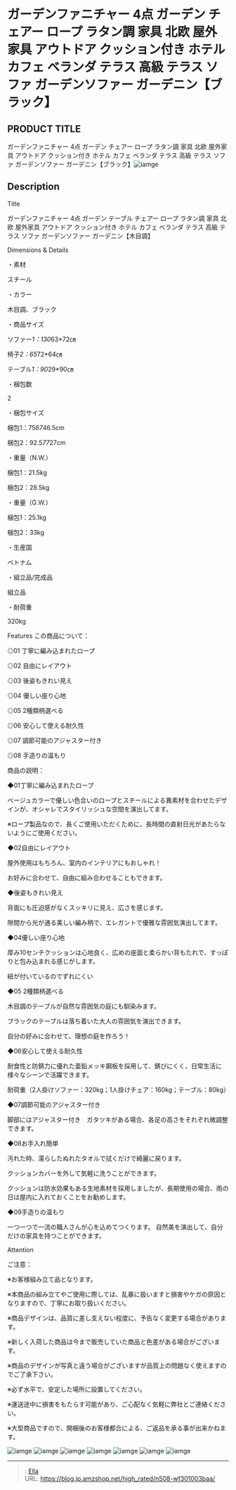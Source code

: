 # ガーデンファニチャー 4点 ガーデン チェアー ロープ ラタン調 家具 北欧 屋外家具 アウトドア クッション付き ホテル カフェ ベランダ テラス 高級 テラス ソファ ガーデンソファー ガーデニン【ブラック】


## PRODUCT TITLE 

ガーデンファニチャー 4点 ガーデン チェアー ロープ ラタン調 家具 北欧 屋外家具 アウトドア クッション付き ホテル カフェ ベランダ テラス 高級 テラス ソファ ガーデンソファー ガーデニン【ブラック】![iamge](https://b2bfiles1.gigab2b.cn/image/wkseller/304/20230414_9dbf60b6c44c9cbd96e47922864a03c9.png)

## Description

Title

ガーデンファニチャー 4点 ガーデン テーブル チェアー ロープ ラタン調 家具 北欧 屋外家具 アウトドア クッション付き ホテル カフェ ベランダ テラス 高級 テラス ソファ ガーデンソファー ガーデニン【木目調】

Dimensions &amp; Details



・素材

スチール

・カラー

木目調、ブラック

・商品サイズ

ソファー*1：130*63*72㎝

椅子*2：65*72*64㎝

テーブル*1：90*29*90㎝

・梱包数

2

・梱包サイズ

梱包1：75*67*46.5cm

梱包2：92.5*77*27cm

・重量（N.W.）

梱包1：21.5kg

梱包2：28.5kg

・重量（G.W.）

梱包1：25.1kg

梱包2：33kg

・生産国

ベトナム

・組立品/完成品

組立品

・耐荷重

320kg



Features
この商品について：

◎01 丁寧に編み込まれたロープ

◎02 自由にレイアウト

◎03 後姿もきれい見え

◎04 優しい座り心地

◎05  2種類柄選べる

◎06  安心して使える耐久性

◎07  調節可能のアジャスター付き

◎08  手造りの温もり



商品の説明：

◆01丁寧に編み込まれたロープ

ベージュカラーで優しい色合いのロープとスチールによる異素材を合わせたデザインが、オシャレでスタイリッシュな空間を演出してます。

※ロープ製品なので、長くご使用いただくために、長時間の直射日光があたらないようにご使用ください。




◆02自由にレイアウト

屋外使用はもちろん、室内のインテリアにもおしゃれ！

お好みに合わせて、自由に組み合わせることもできます。


◆後姿もきれい見え

背面にも圧迫感がなくスッキリに見え、広さを感じます。	

隙間から光が通る美しい編み柄で、エレガントで優雅な雰囲気演出してます。	



◆04優しい座り心地

厚み10センチクッションは心地良く、広めの座面と柔らかい背もたれで、すっぽりと包み込まれる感じがします。	

紐が付いているのでずれにくい




◆05 2種類柄選べる

木目調のテーブルが自然な雰囲気の庭にも馴染みます。

ブラックのテーブルは落ち着いた大人の雰囲気を演出できます。

自分の好みに合わせて、理想の庭を作ろう！




◆06安心して使える耐久性

耐食性と防錆力に優れた亜鉛メッキ鋼板を採用して、錆びにくく、日常生活に様々なシーンで活躍できます。

耐荷重（2人掛けソファー：320kg；1人掛けチェア：160kg；テーブル：80kg）





◆07調節可能のアジャスター付き

脚部にはアジャスター付き　ガタツキがある場合、各足の高さをそれぞれ微調整できます。



◆08お手入れ簡単

汚れた時、濡らしたぬれたタオルで拭くだけで綺麗に戻ります。	

クッションカバーを外して気軽に洗うことができます。

クッションは防水効果もある生地素材を採用しましたが、長期使用の場合、雨の日は屋内に入れておくことをお勧めします。



◆09手造りの温もり

一つ一つで一流の職人さんが心を込めてつくります。
自然美を演出して、自分だけの家具を持つことができます。	







Attention



ご注意：

※お客様組み立て品となります。

※本商品の組み立てやご使用に際しては、乱暴に扱いますと損害やケガの原因となりますので、丁寧にお取り扱いください。

※商品デザインは、品質に差し支えない程度に、予告なく変更する場合があります。

※新しく入荷した商品は今まで販売していた商品と色差がある場合がございます。

※商品のデザインが写真と違う場合がございますが品質上の問題なく使えますのでご了承下さい。

※必ず水平で、安定した場所に設置してください。

※運送途中に損害をもたらす可能があり、ご心配なく気軽に弊社とご連絡ください。

※大型商品ですので、開梱後のお客様都合による、ご返品を承る事が出来かねます。









![iamge](https://b2bfiles1.gigab2b.cn/image/wkseller/304/20230430_328d9b8f0ac6637e271d2d48cdd36fc2.jpg)
![iamge](https://b2bfiles1.gigab2b.cn/image/wkseller/304/20230430_73584afb27f55ccf515eb8e6c3284b27.jpg)
![iamge](https://b2bfiles1.gigab2b.cn/image/wkseller/304/20230430_3b0802e93cb94eaeb8053f393b812a94.jpg)
![iamge](https://b2bfiles1.gigab2b.cn/image/wkseller/304/20230430_ea16298578bae827b3f113fdfc1a27fd.jpg)
![iamge](https://b2bfiles1.gigab2b.cn/image/wkseller/304/20230430_d14ad40d77e5b5367f82b72f36835436.jpg)
![iamge](https://b2bfiles1.gigab2b.cn/image/wkseller/304/20230430_b0fda00dd3a78ef8d886541d72fd39cb.jpg)
![iamge](https://b2bfiles1.gigab2b.cn/image/wkseller/304/20230430_9fdec65c00e1caabb5e2a4420afe8d3d.jpg)


---

> : [Ella](https://blog.jp.amzshop.net/)  
> URL: https://blog.jp.amzshop.net/high_rated/n508-wf301003baa/  

